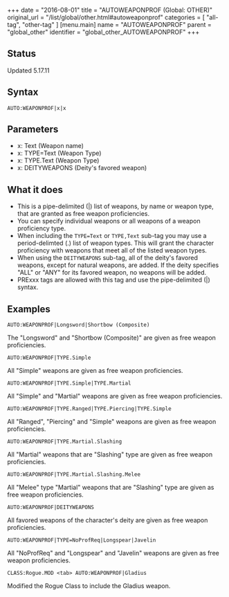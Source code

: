 +++
date = "2016-08-01"
title = "AUTOWEAPONPROF (Global: OTHER)"
original_url = "/list/global/other.html#autoweaponprof"
categories = [ "all-tag", "other-tag" ]
[menu.main]
    name = "AUTOWEAPONPROF"
    parent = "global_other"
    identifier = "global_other_AUTOWEAPONPROF"
+++

## Status

Updated 5.17.11

## Syntax

`AUTO:WEAPONPROF|x|x`

## Parameters

-   x: Text (Weapon name)
-   x: TYPE=Text (Weapon Type)
-   x: TYPE.Text (Weapon Type)
-   x: DEITYWEAPONS (Deity's favored weapon)



What it does
------------

-   This is a pipe-delimited (|) list of weapons, by name or weapon
    type, that are granted as free weapon proficiencies.
-   You can specify individual weapons or all weapons of a weapon
    proficiency type.
-   When including the `TYPE=Text` or `TYPE,Text` sub-tag you may use a
    period-delimted (.) list of weapon types. This will grant the
    character proficiency with weapons that meet all of the listed
    weapon types.
-   When using the `DEITYWEAPONS` sub-tag, all of the deity's favored
    weapons, except for natural weapons, are added. If the deity
    specifies "ALL" or "ANY" for its favored weapon, no weapons will
    be added.
-   PRExxx tags are allowed with this tag and use the pipe-delimited (|)
    syntax.

Examples
--------

`AUTO:WEAPONPROF|Longsword|Shortbow (Composite)`

The "Longsword" and "Shortbow (Composite)" are given as free weapon
proficiencies.

`AUTO:WEAPONPROF|TYPE.Simple`

All "Simple" weapons are given as free weapon proficiencies.

`AUTO:WEAPONPROF|TYPE.Simple|TYPE.Martial`

All "Simple" and "Martial" weapons are given as free weapon
proficiencies.

`AUTO:WEAPONPROF|TYPE.Ranged|TYPE.Piercing|TYPE.Simple`

All "Ranged", "Piercing" and "Simple" weapons are given as free weapon
proficiencies.

`AUTO:WEAPONPROF|TYPE.Martial.Slashing`

All "Martial" weapons that are "Slashing" type are given as free weapon
proficiencies.

`AUTO:WEAPONPROF|TYPE.Martial.Slashing.Melee`

All "Melee" type "Martial" weapons that are "Slashing" type are given as
free weapon proficiencies.

`AUTO:WEAPONPROF|DEITYWEAPONS`

All favored weapons of the character's deity are given as free weapon
proficiencies.

`AUTO:WEAPONPROF|TYPE=NoProfReq|Longspear|Javelin`

All "NoProfReq" and "Longspear" and "Javelin" weapons are given as free
weapon proficiencies.

`CLASS:Rogue.MOD <tab> AUTO:WEAPONPROF|Gladius`

Modified the Rogue Class to include the Gladius weapon.

